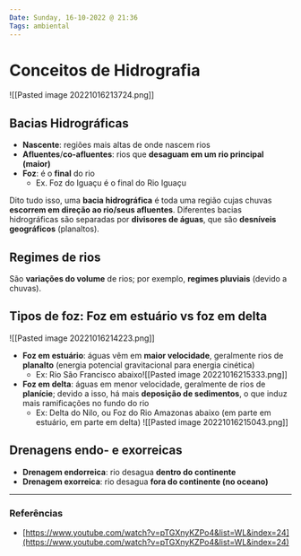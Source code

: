 ```yaml
---
Date: Sunday, 16-10-2022 @ 21:36
Tags: ambiental
---
```

# Conceitos de Hidrografia
![[Pasted image 20221016213724.png]]

## Bacias Hidrográficas
- **Nascente**: regiões mais altas de onde nascem rios
- **Afluentes**/**co-afluentes**: rios que **desaguam em um rio principal (maior)**
- **Foz**: é o **final** do rio
	- Ex. Foz do Iguaçu é o final do Rio Iguaçu

Dito tudo isso, uma **bacia hidrográfica** é toda uma região cujas chuvas **escorrem em direção ao rio/seus afluentes**. Diferentes bacias hidrográficas são separadas por **divisores de águas**, que são **desníveis geográficos** (planaltos). 

## Regimes de rios
São **variações do volume** de rios; por exemplo, **regimes pluviais** (devido a chuvas).

## Tipos de foz: Foz em estuário vs foz em delta
![[Pasted image 20221016214223.png]]

- **Foz em estuário**: águas vêm em **maior velocidade**, geralmente rios de **planalto** (energia potencial gravitacional para energia cinética)
	- Ex: Rio São Francisco abaixo![[Pasted image 20221016215333.png]]
- **Foz em delta**: águas em menor velocidade, geralmente de rios de **planície**; devido a isso, há mais **deposição de sedimentos**, o que induz mais ramificações no fundo do rio
	- Ex: Delta do Nilo, ou Foz do Rio Amazonas abaixo (em parte em estuário, em parte em delta) ![[Pasted image 20221016215043.png]]

## Drenagens endo- e exorreicas
- **Drenagem endorreica**: rio desagua **dentro do continente**
- **Drenagem exorreica**: rio desagua **fora do continente (no oceano)**
  
---
### Referências
- [https://www.youtube.com/watch?v=pTGXnyKZPo4&list=WL&index=24](https://www.youtube.com/watch?v=pTGXnyKZPo4&list=WL&index=24)